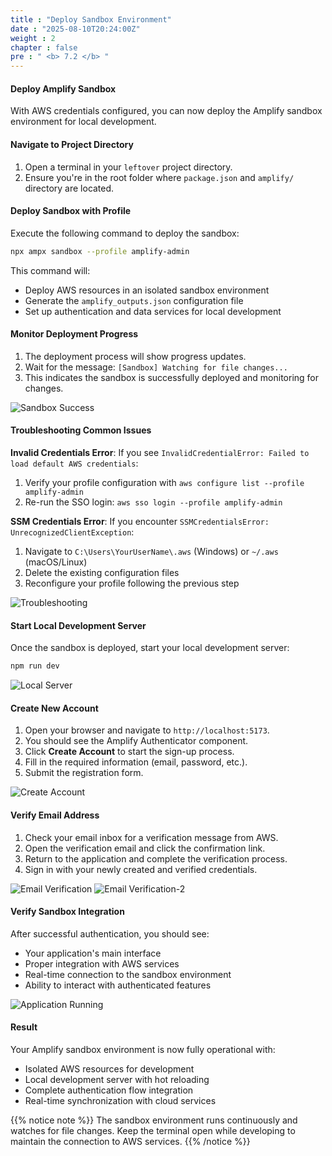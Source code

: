 ```yaml
---
title : "Deploy Sandbox Environment"
date : "2025-08-10T20:24:00Z"
weight : 2
chapter : false
pre : " <b> 7.2 </b> "
---
```


#### Deploy Amplify Sandbox

With AWS credentials configured, you can now deploy the Amplify sandbox environment for local development.

#### Navigate to Project Directory

1. Open a terminal in your `leftover` project directory.
2. Ensure you're in the root folder where `package.json` and `amplify/` directory are located.

#### Deploy Sandbox with Profile

Execute the following command to deploy the sandbox:

```bash
npx ampx sandbox --profile amplify-admin
```

This command will:
- Deploy AWS resources in an isolated sandbox environment
- Generate the `amplify_outputs.json` configuration file
- Set up authentication and data services for local development

#### Monitor Deployment Progress

1. The deployment process will show progress updates.
2. Wait for the message: `[Sandbox] Watching for file changes...`
3. This indicates the sandbox is successfully deployed and monitoring for changes.

![Sandbox Success](/images/7/7-10.png?featherlight=false&width=90pc)

#### Troubleshooting Common Issues

**Invalid Credentials Error**:
If you see `InvalidCredentialError: Failed to load default AWS credentials`:
1. Verify your profile configuration with `aws configure list --profile amplify-admin`
2. Re-run the SSO login: `aws sso login --profile amplify-admin`

**SSM Credentials Error**:
If you encounter `SSMCredentialsError: UnrecognizedClientException`:
1. Navigate to `C:\Users\YourUserName\.aws` (Windows) or `~/.aws` (macOS/Linux)
2. Delete the existing configuration files
3. Reconfigure your profile following the previous step

![Troubleshooting](/images/7/7-11.png?featherlight=false&width=90pc)

#### Start Local Development Server

Once the sandbox is deployed, start your local development server:

```bash
npm run dev
```

![Local Server](/images/7/7-12.png?featherlight=false&width=90pc)

#### Create New Account

1. Open your browser and navigate to `http://localhost:5173`.
2. You should see the Amplify Authenticator component.
3. Click **Create Account** to start the sign-up process.
4. Fill in the required information (email, password, etc.).
5. Submit the registration form.

![Create Account](/images/7/7-13.png?featherlight=false&width=90pc)

#### Verify Email Address

1. Check your email inbox for a verification message from AWS.
2. Open the verification email and click the confirmation link.
3. Return to the application and complete the verification process.
4. Sign in with your newly created and verified credentials.

![Email Verification](/images/7/7-14.png?featherlight=false&width=90pc)
![Email Verification-2](/images/7/7-15.png?featherlight=false&width=90pc)

#### Verify Sandbox Integration

After successful authentication, you should see:
- Your application's main interface
- Proper integration with AWS services
- Real-time connection to the sandbox environment
- Ability to interact with authenticated features

![Application Running](/images/7/7-16.png?featherlight=false&width=90pc)

#### Result

Your Amplify sandbox environment is now fully operational with:
- Isolated AWS resources for development
- Local development server with hot reloading
- Complete authentication flow integration
- Real-time synchronization with cloud services

{{% notice note %}}
The sandbox environment runs continuously and watches for file changes. Keep the terminal open while developing to maintain the connection to AWS services.
{{% /notice %}}
